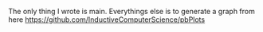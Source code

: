 The only thing I wrote is main. Everythings else is to generate a graph from here https://github.com/InductiveComputerScience/pbPlots

